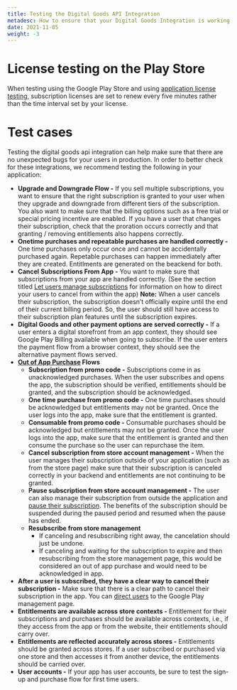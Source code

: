 ```yaml
---
title: Testing the Digital Goods API Integration
metadesc: How to ensure that your Digital Goods Integration is working properly.
date: 2021-11-05
weight: -3
---
```


# License testing on the Play Store

When testing using the Google Play Store and using [application license testing](https://support.google.com/googleplay/android-developer/answer/6062777), subscription licenses are set to renew every five minutes rather than the time interval set by your license.

# Test cases

Testing the digital goods api integration can help make sure that there are no unexpected bugs for your users in production. In order to better check for these integrations, we recommend testing the following in your application:

- **Upgrade and Downgrade Flow -** If you sell multiple subscriptions, you want to ensure that the right subscription is granted to your user when they upgrade and downgrade from different tiers of the subscription. You also want to make sure that the billing options such as a free trial or special pricing incentive are enabled. If you have a user that changes their subscription, check that the proration occurs correctly and that granting / removing entitlements also happens correctly.
- **Onetime purchases and repeatable purchases are handled correctly -** One time purchases only occur once and cannot be accidentally purchased again. Repetable purchases can happen immediately after they are created. Entitlments are generated on the beackend for both.
- **Cancel Subscriptions From App -** You want to make sure that subscriptions from your app are handled correctly. (See the section titled [Let users manage subscriptions](https://chromeos.dev/en/publish/pwa-play-billing#let-users-manage-subscriptions) for information on how to direct your users to cancel from within the app) **Note:** When a user cancels their subscription, the subscription doesn’t officially expire until the end of their current billing period. So, the user should still have access to their subscription plan features until the subscription expires.
- **Digital Goods and other payment options are served correctly -** If a user enters a digital storefront from an app context, they should see Google Play Billing available when going to subscribe. If the user enters the payment flow from a browser context, they should see the alternative payment flows served.
- **[Out of App Purchase](https://chromeos.dev/en/publish/pwa-play-billing#out-of-app-purchases) Flows**
  - **Subscription from promo code -** Subscriptions come in as unacknowledged purchases. When the user subscribes and opens the app, the subscription should be verified, entitlements should be granted, and the subscription should be acknowledged.
  - **One time purchase from promo code -** One time purchases should be acknowledged but entitlements may not be granted. Once the user logs into the app, make sure that the entitlement is granted.
  - **Consumable from promo code -** Consumable purchases should be acknowledged but entitlements may not be granted. Once the user logs into the app, make sure that the entitlement is granted and then consume the purchase so the user can repurchase the item.
  - **Cancel subscription from store account management -** When the user manages their subscription outside of your application (such as from the store page) make sure that their subscription is canceled correctly in your backend and entitlements are not continuing to be granted.
  - **Pause subscription from store account management -** The user can also manage their subscription from outside the application and [pause their subscription](https://support.google.com/googleplay/answer/7018481). The benefits of the subscription should be suspended during the paused period and resumed when the pause has ended.
  - **Resubscribe from store management**
    - If canceling and resubscribing right away, the cancelation should just be undone.
    - If canceling and waiting for the subscription to expire and then resubscribing from the store management page, this would be considered an out of app purchase and would need to be acknowledged in app.
- **After a user is subscribed, they have a clear way to cancel their subscription -** Make sure that there is a clear path to cancel their subscription in the app. You can [direct users](https://chromeos.dev/en/publish/pwa-play-billing#let-users-manage-subscriptions) to the Google Play management page.
- **Entitlements are available across store contexts -** Entitlement for their subscriptions and purchases should be available across contexts, i.e., if they access from the app or from the website, their entitlements should carry over.
- **Entitlements are reflected accurately across stores -** Entitlements should be granted across stores. If a user subscribed or purchased via one store and then accesses it from another device, the entitlements should be carried over.
- **User accounts -** If your app has user accounts, be sure to test the sign-up and purchase flow for first time users.
